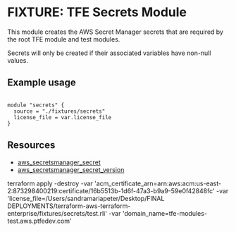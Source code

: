# FIXTURE: TFE Secrets Module

This module creates the AWS Secret Manager secrets that are
required by the root TFE module and test modules.

Secrets will only be created if their associated variables have
non-null values.

## Example usage

```hcl

module "secrets" {
  source = "./fixtures/secrets"
  license_file = var.license_file
}

```

## Resources

- [aws_secretsmanager_secret](https://registry.terraform.io/providers/hashicorp/aws/latest/docs/resources/secretsmanager_secret)
- [aws_secretsmanager_secret_version](https://registry.terraform.io/providers/hashicorp/aws/latest/docs/resources/secretsmanager_secret_version)


terraform apply -destroy -var 'acm_certificate_arn=arn:aws:acm:us-east-2:873298400219:certificate/16b5513b-1d6f-47a3-b9a9-59e0f42848fc' -var 'license_file=/Users/sandramariapeter/Desktop/FINAL DEPLOYMENTS/terraform-aws-terraform-enterprise/fixtures/secrets/test.rli' -var 'domain_name=tfe-modules-test.aws.ptfedev.com'